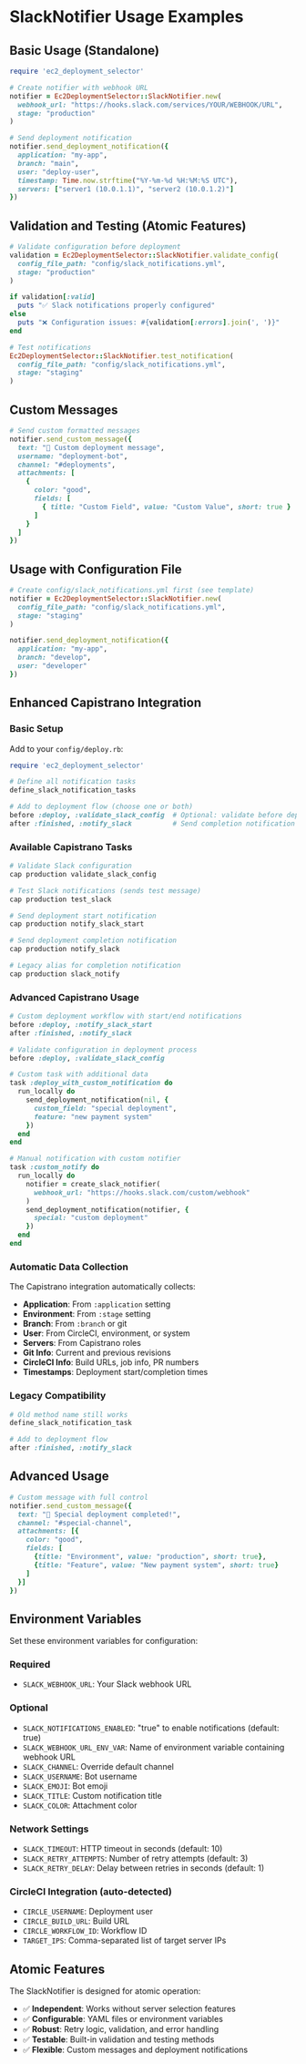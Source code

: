# SlackNotifier Usage Examples

## Basic Usage (Standalone)

```ruby
require 'ec2_deployment_selector'

# Create notifier with webhook URL
notifier = Ec2DeploymentSelector::SlackNotifier.new(
  webhook_url: "https://hooks.slack.com/services/YOUR/WEBHOOK/URL",
  stage: "production"
)

# Send deployment notification
notifier.send_deployment_notification({
  application: "my-app",
  branch: "main",
  user: "deploy-user",
  timestamp: Time.now.strftime("%Y-%m-%d %H:%M:%S UTC"),
  servers: ["server1 (10.0.1.1)", "server2 (10.0.1.2)"]
})
```

## Validation and Testing (Atomic Features)

```ruby
# Validate configuration before deployment
validation = Ec2DeploymentSelector::SlackNotifier.validate_config(
  config_file_path: "config/slack_notifications.yml",
  stage: "production"
)

if validation[:valid]
  puts "✅ Slack notifications properly configured"
else
  puts "❌ Configuration issues: #{validation[:errors].join(', ')}"
end

# Test notifications
Ec2DeploymentSelector::SlackNotifier.test_notification(
  config_file_path: "config/slack_notifications.yml",
  stage: "staging"
)
```

## Custom Messages

```ruby
# Send custom formatted messages
notifier.send_custom_message({
  text: "🚀 Custom deployment message",
  username: "deployment-bot",
  channel: "#deployments",
  attachments: [
    {
      color: "good",
      fields: [
        { title: "Custom Field", value: "Custom Value", short: true }
      ]
    }
  ]
})
```

## Usage with Configuration File

```ruby
# Create config/slack_notifications.yml first (see template)
notifier = Ec2DeploymentSelector::SlackNotifier.new(
  config_file_path: "config/slack_notifications.yml",
  stage: "staging"
)

notifier.send_deployment_notification({
  application: "my-app",
  branch: "develop",
  user: "developer"
})
```

## Enhanced Capistrano Integration

### Basic Setup

Add to your `config/deploy.rb`:

```ruby
require 'ec2_deployment_selector'

# Define all notification tasks
define_slack_notification_tasks

# Add to deployment flow (choose one or both)
before :deploy, :validate_slack_config  # Optional: validate before deploy
after :finished, :notify_slack          # Send completion notification
```

### Available Capistrano Tasks

```bash
# Validate Slack configuration
cap production validate_slack_config

# Test Slack notifications (sends test message)
cap production test_slack

# Send deployment start notification
cap production notify_slack_start

# Send deployment completion notification
cap production notify_slack

# Legacy alias for completion notification
cap production slack_notify
```

### Advanced Capistrano Usage

```ruby
# Custom deployment workflow with start/end notifications
before :deploy, :notify_slack_start
after :finished, :notify_slack

# Validate configuration in deployment process
before :deploy, :validate_slack_config

# Custom task with additional data
task :deploy_with_custom_notification do
  run_locally do
    send_deployment_notification(nil, {
      custom_field: "special deployment",
      feature: "new payment system"
    })
  end
end

# Manual notification with custom notifier
task :custom_notify do
  run_locally do
    notifier = create_slack_notifier(
      webhook_url: "https://hooks.slack.com/custom/webhook"
    )
    send_deployment_notification(notifier, {
      special: "custom deployment"
    })
  end
end
```

### Automatic Data Collection

The Capistrano integration automatically collects:

- **Application**: From `:application` setting
- **Environment**: From `:stage` setting
- **Branch**: From `:branch` or git
- **User**: From CircleCI, environment, or system
- **Servers**: From Capistrano roles
- **Git Info**: Current and previous revisions
- **CircleCI Info**: Build URLs, job info, PR numbers
- **Timestamps**: Deployment start/completion times

### Legacy Compatibility

```ruby
# Old method name still works
define_slack_notification_task

# Add to deployment flow
after :finished, :notify_slack
```

## Advanced Usage

```ruby
# Custom message with full control
notifier.send_custom_message({
  text: "🎉 Special deployment completed!",
  channel: "#special-channel",
  attachments: [{
    color: "good",
    fields: [
      {title: "Environment", value: "production", short: true},
      {title: "Feature", value: "New payment system", short: true}
    ]
  }]
})
```

## Environment Variables

Set these environment variables for configuration:

### Required
- `SLACK_WEBHOOK_URL`: Your Slack webhook URL

### Optional
- `SLACK_NOTIFICATIONS_ENABLED`: "true" to enable notifications (default: true)
- `SLACK_WEBHOOK_URL_ENV_VAR`: Name of environment variable containing webhook URL
- `SLACK_CHANNEL`: Override default channel
- `SLACK_USERNAME`: Bot username
- `SLACK_EMOJI`: Bot emoji
- `SLACK_TITLE`: Custom notification title
- `SLACK_COLOR`: Attachment color

### Network Settings
- `SLACK_TIMEOUT`: HTTP timeout in seconds (default: 10)
- `SLACK_RETRY_ATTEMPTS`: Number of retry attempts (default: 3)
- `SLACK_RETRY_DELAY`: Delay between retries in seconds (default: 1)

### CircleCI Integration (auto-detected)
- `CIRCLE_USERNAME`: Deployment user
- `CIRCLE_BUILD_URL`: Build URL
- `CIRCLE_WORKFLOW_ID`: Workflow ID
- `TARGET_IPS`: Comma-separated list of target server IPs

## Atomic Features

The SlackNotifier is designed for atomic operation:
- ✅ **Independent**: Works without server selection features
- ✅ **Configurable**: YAML files or environment variables
- ✅ **Robust**: Retry logic, validation, and error handling
- ✅ **Testable**: Built-in validation and testing methods
- ✅ **Flexible**: Custom messages and deployment notifications
